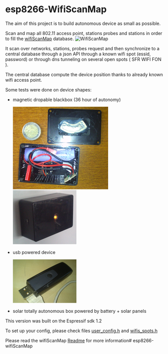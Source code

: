 # esp8266-WifiScanMap

The aim of this project is to build autonomous device as small as possible.

Scan and map all 802.11 access point, stations probes and stations in order to fill the  [wifiScanMap](https://github.com/mehdilauters/wifiScanMap) database.
![WifiScanMap](https://github.com/mehdilauters/wifiScanMap/raw/master/doc/main.png)

It scan over networks, stations, probes request and then synchronize to a central database through a json API through a known wifi spot (essid, password) or through dns tunneling on several open spots ( SFR WIFI FON ).

The central database compute the device position thanks to already known wifi access point.

Some tests were done on device shapes:
 - magnetic dropable blackbox (36 hour of autonomy)
 
   ![blackbox open](doc/blackbox_open.png)
   ![blackbox closed](doc/blackbox_closed.png)
 - usb powered device
 
   ![blackbox](doc/usb.png)
 - solar totally autonomous box powered by battery + solar panels


This version was built on the Espressif sdk 1.2

To set up your config, please check files [user_config.h](user/user_config.h) and [wifis_spots.h](user/wifis_spots.h)


Please read the wifiScanMap [Readme](https://github.com/mehdilauters/wifiScanMap/blob/master/README.md) for more information# esp8266-wifiScanMap
